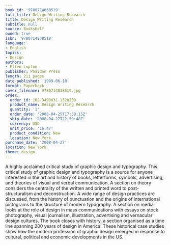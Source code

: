 ```yaml
---
book_id: '9780714838519'
full_title: Design Writing Research
title: Design Writing Research
subtitle: null
source: Bookshelf
owned: true
isbn: '9780714838519'
language:
- English
topics:
- Design
authors:
- Ellen Lupton
publisher: Phaidon Press
length: 211 pages
date_published: '1999-06-10'
format: Paperback
cover_filename: 9780714838519.jpg
order:
  order_id: 102-3490031-1320209
  product_name: Design Writing Research
  quantity: '1'
  order_date: '2008-04-25T17:38:15Z'
  ship_date: '2008-04-27T22:59:48Z'
  currency: USD
  unit_price: '16.47'
  product_condition: New
  location: New York
purchase_date: '2008-04-27'
location: New York
theme: design
---
```

A highly acclaimed critical study of graphic design and typography. This critical study of graphic design and typography is a source for anyone interested in the art and history of books, letterforms, symbols, advertising, and theories of visual and verbal communication. A section on theory considers the centrality of the written and printed word to post-structuralism and deconstruction. A wide range of design practices are discussed, from the history of punctuation and the origins of international pictograms to the structure of modern typography. A section on media looks at the role of design in mass communications with essays on stock photography, visual journalism, illustration, advertising and vernacular design cultures. The book closes with history, a section organised as a time line spanning 200 years of design in America. These historical case studies show how the modern profession of graphic design emerged in response to cultural, political and economic developments in the US.
